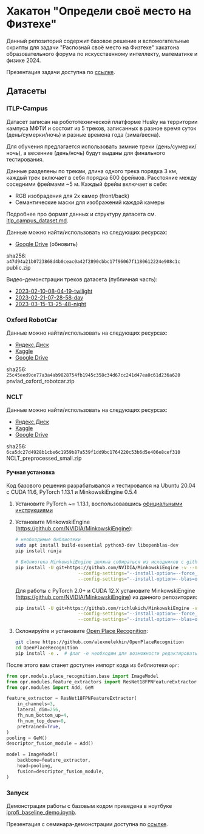 # Хакатон "Определи своё место на Физтехе"

Данный репозиторий содержит базовое решение и вспомогательные скрипты для задачи "Распознай своё место на Физтехе" хакатона образовательного форума по искусственному интеллекту, математике и физике 2024.

Презентация задачи доступна по [ссылке](https://docs.google.com/presentation/d/1RfRXQ9x9w3P65KSUNuQcB3zTiU-aLzL4kDCBKoBMHq4/edit?usp=sharing).

## Датасеты

### ITLP-Campus

Датасет записан на робототехнической платформе Husky на территории кампуса МФТИ и состоит из 5 треков, записанных в разное время суток (день/сумерки/ночь) и разные времена года (зима/весна).

Для обучения предлагается использовать зимние треки (день/сумерки/ночь), а весенние (день/ночь) будут выданы для финального тестирования.

Данные разделены по трекам, длина одного трека порядка 3 км, каждый трек включает в себя порядка $600$ фреймов. Расстояние между соседними фреймами ~5 м. Каждый фрейм включает в себя:

- RGB изобрадения для 2х камер (front/back)
- Семантические маски для изображений каждой камеры

Подробнее про формат данных и структуру датасета см. [itlp_campus_dataset.md](docs/itlp_campus_dataset.md).

Данные можно найти/использовать на следующих ресурсах:
- [Google Drive](https://drive.google.com/file/d/1rXsx0GEotwwTHjX1PveKdGzcatssO7wg/view?usp=sharing) (обновить)

sha256: `a47d94a21b0723868d4b0ceac0a42f2890cbbc17f96067f1180612224e908c1c`  public.zip

Видео-демонстрации треков датасета (публичная часть):
- [2023-02-10-08-04-19-twilight](https://drive.google.com/file/d/1GcJ4jBFuT-Cr4MUTuZaqmX7WDgMNLLJ9/view?usp=share_link)
- [2023-02-21-07-28-58-day](https://drive.google.com/file/d/1BbbCDUx6DnWKaCIgaqZ0Vj9A4-D9WD4Q/view?usp=share_link)
- [2023-03-15-13-25-48-night](https://drive.google.com/file/d/1KiBpk1fBE6cF4BGFK0mPOmsonvB4vBtY/view?usp=share_link)

### Oxford RobotCar

Данные можно найти/использовать на следующих ресурсах:
- [Яндекс.Диск](https://disk.yandex.ru/d/0qq9cnrhlzU8Qg)
- [Kaggle](https://www.kaggle.com/datasets/creatorofuniverses/oxfordrobotcar-iprofi-hack-23)
- [Google Drive](https://drive.google.com/file/d/1b2ry0PGa3vnl8gVhEWqRz329y_ekZX9C/view?usp=share_link)

sha256: `25c45eed9ce77a3a4ab9828754fb1945c358c34d67cc241d47ea0c61d236a620` pnvlad_oxford_robotcar.zip

### NCLT

Данные можно найти/использовать на следующих ресурсах:
- [Яндекс.Диск](https://disk.yandex.ru/d/9wjyWKkWXe0vDQ)
- [Kaggle](https://www.kaggle.com/datasets/creatorofuniverses/nclt-iprofi-hack-23)
- [Google Drive](https://drive.google.com/file/d/192lAPesNgIwbTe9GNqRH0cr9W8Mm16Dv/view?usp=share_link)

sha256: `6ca5dc27d4928b1cbe6c1959b87a539f1dd9bc1764220c53b6d5e406e8cef310` NCLT_preprocessed_small.zip

#### Ручная установка

Код базового решения разрабатывался и тестировался на Ubuntu 20.04 с CUDA 11.6, PyTorch 1.13.1 и MinkowskiEngine 0.5.4

1. Установите PyTorch ~= 1.13.1, воспользовавшись [официальными инструкциями](https://pytorch.org/get-started/previous-versions/)
2. Установите MinkowskiEngine (https://github.com/NVIDIA/MinkowskiEngine):
   ```bash
   # необходимые библиотеки
   sudo apt install build-essential python3-dev libopenblas-dev
   pip install ninja

   # Библиотека MinkowskiEngine должна собираться из исходников с github:
   pip install -U git+https://github.com/NVIDIA/MinkowskiEngine -v --no-deps \
                          --config-settings="--install-option=--force_cuda" \
                          --config-settings="--install-option=--blas=openblas"
   ```
   Для работы с PyTorch 2.0+ и CUDA 12.X установите MinkowskiEngine (https://github.com/NVIDIA/MinkowskiEngine) из данного репозитория:
   ```bash
   pip install -U git+https://github.com/richlukich/MinkowskiEngine -v --no-deps \
                          --config-settings="--install-option=--force_cuda" \
                          --config-settings="--install-option=--blas=openblas"
   ```

3. Склонируйте и установите [Open Place Recognition](https://github.com/alexmelekhin/OpenPlaceRecognition):
   ```bash
   git clone https://github.com/alexmelekhin/OpenPlaceRecognition
   cd OpenPlaceRecognition
   pip install -e .  # флаг -e необходим для возможности редактировать код уже установленной библиотеки
   ```

После этого вам станет доступен импорт кода из библиотеки `opr`:
```python
from opr.models.place_recognition.base import ImageModel
from opr.modules.feature_extractors import ResNet18FPNFeatureExtractor
from opr.modules import Add, GeM

feature_extractor = ResNet18FPNFeatureExtractor(
    in_channels=3,
    lateral_dim=256,
    fh_num_bottom_up=4,
    fh_num_top_down=0,
    pretrained=True,
)
pooling = GeM()
descriptor_fusion_module = Add()

model = ImageModel(
    backbone=feature_extractor,
    head=pooling,
    fusion=descriptor_fusion_module,
)

```

### Запуск

Демонстрация работы с базовым кодом приведена в ноутбуке [iprofi_baseline_demo.ipynb](./iprofi_baseline_demo.ipynb).

Презентация с семинара-демонстрации доступна по [ссылке](https://docs.google.com/presentation/d/1xQw4tB3hFYGhK8MfityR2FoFc1fM33yCAMmPdXADfyM/edit?usp=sharing).